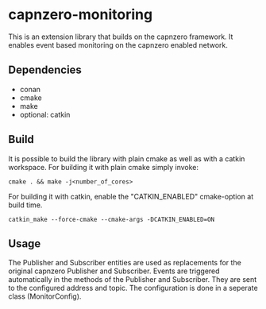 # capnzero-monitoring

This is an extension library that builds on the capnzero framework.
It enables event based monitoring on the capnzero enabled network.

## Dependencies

- conan
- cmake
- make
- optional: catkin

## Build

It is possible to build the library with plain cmake as well as with a catkin workspace.
For building it with plain cmake simply invoke:

    cmake . && make -j<number_of_cores> 
For building it with catkin, enable the "CATKIN_ENABLED" cmake-option at build time.

    catkin_make --force-cmake --cmake-args -DCATKIN_ENABLED=ON

## Usage

The Publisher and Subscriber entities are used as replacements for the original capnzero Publisher and Subscriber.
Events are triggered automatically in the methods of the Publisher and Subscriber.
They are sent to the configured address and topic.
The configuration is done in a seperate class (MonitorConfig).
